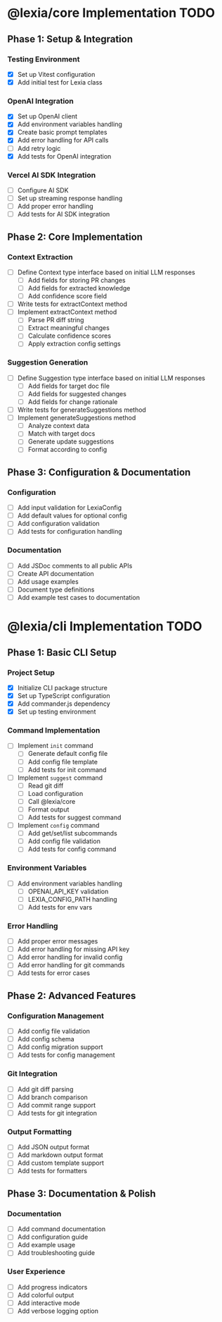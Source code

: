 # @lexia/core Implementation TODO

## Phase 1: Setup & Integration

### Testing Environment

- [x] Set up Vitest configuration
- [x] Add initial test for Lexia class

### OpenAI Integration

- [x] Set up OpenAI client
- [x] Add environment variables handling
- [x] Create basic prompt templates
- [x] Add error handling for API calls
- [ ] Add retry logic
- [x] Add tests for OpenAI integration

### Vercel AI SDK Integration

- [ ] Configure AI SDK
- [ ] Set up streaming response handling
- [ ] Add proper error handling
- [ ] Add tests for AI SDK integration

## Phase 2: Core Implementation

### Context Extraction

- [ ] Define Context type interface based on initial LLM responses
  - [ ] Add fields for storing PR changes
  - [ ] Add fields for extracted knowledge
  - [ ] Add confidence score field
- [ ] Write tests for extractContext method
- [ ] Implement extractContext method
  - [ ] Parse PR diff string
  - [ ] Extract meaningful changes
  - [ ] Calculate confidence scores
  - [ ] Apply extraction config settings

### Suggestion Generation

- [ ] Define Suggestion type interface based on initial LLM responses
  - [ ] Add fields for target doc file
  - [ ] Add fields for suggested changes
  - [ ] Add fields for change rationale
- [ ] Write tests for generateSuggestions method
- [ ] Implement generateSuggestions method
  - [ ] Analyze context data
  - [ ] Match with target docs
  - [ ] Generate update suggestions
  - [ ] Format according to config

## Phase 3: Configuration & Documentation

### Configuration

- [ ] Add input validation for LexiaConfig
- [ ] Add default values for optional config
- [ ] Add configuration validation
- [ ] Add tests for configuration handling

### Documentation

- [ ] Add JSDoc comments to all public APIs
- [ ] Create API documentation
- [ ] Add usage examples
- [ ] Document type definitions
- [ ] Add example test cases to documentation

# @lexia/cli Implementation TODO

## Phase 1: Basic CLI Setup

### Project Setup

- [x] Initialize CLI package structure
- [x] Set up TypeScript configuration
- [x] Add commander.js dependency
- [x] Set up testing environment

### Command Implementation

- [ ] Implement `init` command
  - [ ] Generate default config file
  - [ ] Add config file template
  - [ ] Add tests for init command
- [ ] Implement `suggest` command
  - [ ] Read git diff
  - [ ] Load configuration
  - [ ] Call @lexia/core
  - [ ] Format output
  - [ ] Add tests for suggest command
- [ ] Implement `config` command
  - [ ] Add get/set/list subcommands
  - [ ] Add config file validation
  - [ ] Add tests for config command

### Environment Variables

- [ ] Add environment variables handling
  - [ ] OPENAI_API_KEY validation
  - [ ] LEXIA_CONFIG_PATH handling
  - [ ] Add tests for env vars

### Error Handling

- [ ] Add proper error messages
- [ ] Add error handling for missing API key
- [ ] Add error handling for invalid config
- [ ] Add error handling for git commands
- [ ] Add tests for error cases

## Phase 2: Advanced Features

### Configuration Management

- [ ] Add config file validation
- [ ] Add config schema
- [ ] Add config migration support
- [ ] Add tests for config management

### Git Integration

- [ ] Add git diff parsing
- [ ] Add branch comparison
- [ ] Add commit range support
- [ ] Add tests for git integration

### Output Formatting

- [ ] Add JSON output format
- [ ] Add markdown output format
- [ ] Add custom template support
- [ ] Add tests for formatters

## Phase 3: Documentation & Polish

### Documentation

- [ ] Add command documentation
- [ ] Add configuration guide
- [ ] Add example usage
- [ ] Add troubleshooting guide

### User Experience

- [ ] Add progress indicators
- [ ] Add colorful output
- [ ] Add interactive mode
- [ ] Add verbose logging option
